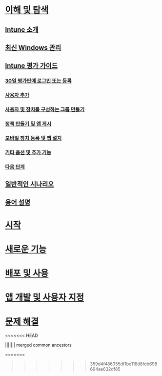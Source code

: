 # [이해 및 탐색](introduction-to-microsoft-intune.md)
## [Intune 소개](introduction-to-microsoft-intune.md)
## [최신 Windows 관리](modern-windows-management)
## [Intune 평가 가이드](get-started-with-a-30-day-trial-of-microsoft-intune.md)
### [30일 평가판에 로그인 또는 등록](get-started-with-a-30-day-trial-of-microsoft-intune-step-1.md)
### [사용자 추가](get-started-with-a-30-day-trial-of-microsoft-intune-step-2.md)
### [사용자 및 장치를 구성하는 그룹 만들기](get-started-with-a-30-day-trial-of-microsoft-intune-step-3.md)
### [정책 만들기 및 앱 게시](get-started-with-a-30-day-trial-of-microsoft-intune-step-4.md)
### [모바일 장치 등록 및 앱 설치](get-started-with-a-30-day-trial-of-microsoft-intune-step-5.md)
### [기타 옵션 및 추가 기능](get-started-with-a-30-day-trial-of-microsoft-intune-step-6.md)
### [다음 단계](get-started-with-a-30-day-trial-of-microsoft-intune-step-7.md)
## [일반적인 시나리오](common-ways-to-use-intune.md)
## [용어 설명](intune-glossary.md)

# [시작](/intune/get-started/what-to-know-before-you-start-microsoft-intune)
# [새로운 기능](/intune/whats-new/whats-new-in-microsoft-intune)
<!-- # [Plan and Design](/intune/plan-design/ways-to-do-enterprise-mobility) -->
# [배포 및 사용](/intune/deploy-use/overview-of-device-and-app-lifecycles-in-microsoft-intune)
# [앱 개발 및 사용자 지정](/intune/develop/intune-app-sdk)
# [문제 해결](/intune/troubleshoot/general-troubleshooting-tips-for-microsoft-intune)


<<<<<<< HEAD
<!--HONumber=Sep16_HO5-->
||||||| merged common ancestors
<!--HONumber=Aug16_HO4-->
=======
<!--HONumber=Oct16_HO3-->
>>>>>>> 359d4f486355df1be118d8fdb698694ae632df85


